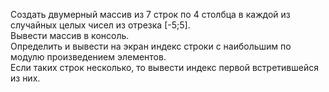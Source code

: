 Создать двумерный массив из 7 строк по 4 столбца в каждой из случайных целых чисел из отрезка \[-5;5\].  
Вывести массив в консоль.  
Определить и вывести на экран индекс строки с наибольшим по модулю произведением элементов.  
Если таких строк несколько, то вывести индекс первой встретившейся из них.